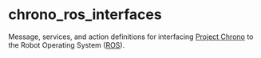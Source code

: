 # chrono_ros_interfaces

Message, services, and action definitions for interfacing [Project Chrono](https://projectchrono.org) to the Robot Operating System ([ROS](https://docs.ros.org)).
